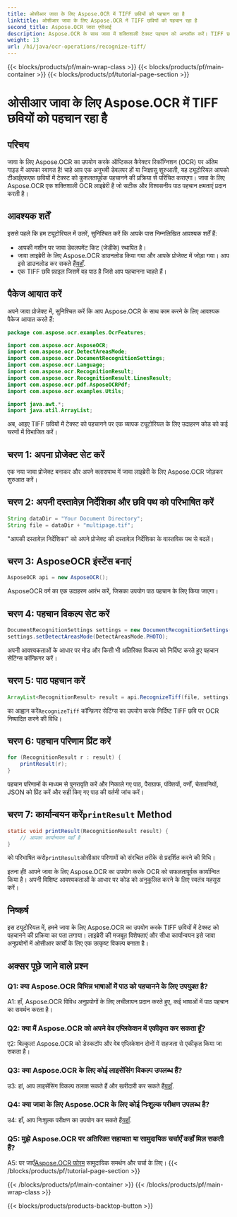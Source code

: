 ```yaml
---
title: ओसीआर जावा के लिए Aspose.OCR में TIFF छवियों को पहचान रहा है
linktitle: ओसीआर जावा के लिए Aspose.OCR में TIFF छवियों को पहचान रहा है
second_title: Aspose.OCR जावा एपीआई
description: Aspose.OCR के साथ जावा में शक्तिशाली टेक्स्ट पहचान को अनलॉक करें। TIFF छवियों में टेक्स्ट को आसानी से पहचानें। सहज ओसीआर अनुभव के लिए अभी डाउनलोड करें।
weight: 13
url: /hi/java/ocr-operations/recognize-tiff/
---
```


{{< blocks/products/pf/main-wrap-class >}}
{{< blocks/products/pf/main-container >}}
{{< blocks/products/pf/tutorial-page-section >}}

# ओसीआर जावा के लिए Aspose.OCR में TIFF छवियों को पहचान रहा है

## परिचय

जावा के लिए Aspose.OCR का उपयोग करके ऑप्टिकल कैरेक्टर रिकॉग्निशन (OCR) पर अंतिम गाइड में आपका स्वागत है! चाहे आप एक अनुभवी डेवलपर हों या जिज्ञासु शुरुआती, यह ट्यूटोरियल आपको टीआईएफएफ छवियों में टेक्स्ट को कुशलतापूर्वक पहचानने की प्रक्रिया से परिचित कराएगा। जावा के लिए Aspose.OCR एक शक्तिशाली OCR लाइब्रेरी है जो सटीक और विश्वसनीय पाठ पहचान क्षमताएं प्रदान करती है।

## आवश्यक शर्तें

इससे पहले कि हम ट्यूटोरियल में उतरें, सुनिश्चित करें कि आपके पास निम्नलिखित आवश्यक शर्तें हैं:

- आपकी मशीन पर जावा डेवलपमेंट किट (जेडीके) स्थापित है।
-  जावा लाइब्रेरी के लिए Aspose.OCR डाउनलोड किया गया और आपके प्रोजेक्ट में जोड़ा गया। आप इसे डाउनलोड कर सकते हैं[यहाँ](https://releases.aspose.com/ocr/java/).
- एक TIFF छवि फ़ाइल जिसमें वह पाठ है जिसे आप पहचानना चाहते हैं।

## पैकेज आयात करें

अपने जावा प्रोजेक्ट में, सुनिश्चित करें कि आप Aspose.OCR के साथ काम करने के लिए आवश्यक पैकेज आयात करते हैं:

```java
package com.aspose.ocr.examples.OcrFeatures;

import com.aspose.ocr.AsposeOCR;
import com.aspose.ocr.DetectAreasMode;
import com.aspose.ocr.DocumentRecognitionSettings;
import com.aspose.ocr.Language;
import com.aspose.ocr.RecognitionResult;
import com.aspose.ocr.RecognitionResult.LinesResult;
import com.aspose.ocr.pdf.AsposeOCRPdf;
import com.aspose.ocr.examples.Utils;

import java.awt.*;
import java.util.ArrayList;
```

अब, आइए TIFF छवियों में टेक्स्ट को पहचानने पर एक व्यापक ट्यूटोरियल के लिए उदाहरण कोड को कई चरणों में विभाजित करें।

## चरण 1: अपना प्रोजेक्ट सेट करें

एक नया जावा प्रोजेक्ट बनाकर और अपने क्लासपाथ में जावा लाइब्रेरी के लिए Aspose.OCR जोड़कर शुरुआत करें।

## चरण 2: अपनी दस्तावेज़ निर्देशिका और छवि पथ को परिभाषित करें

```java
String dataDir = "Your Document Directory";
String file = dataDir + "multipage.tif";
```

"आपकी दस्तावेज़ निर्देशिका" को अपने प्रोजेक्ट की दस्तावेज़ निर्देशिका के वास्तविक पथ से बदलें।

## चरण 3: AsposeOCR इंस्टेंस बनाएं

```java
AsposeOCR api = new AsposeOCR();
```

AsposeOCR वर्ग का एक उदाहरण आरंभ करें, जिसका उपयोग पाठ पहचान के लिए किया जाएगा।

## चरण 4: पहचान विकल्प सेट करें

```java
DocumentRecognitionSettings settings = new DocumentRecognitionSettings(2);
settings.setDetectAreasMode(DetectAreasMode.PHOTO);
```

अपनी आवश्यकताओं के आधार पर मोड और किसी भी अतिरिक्त विकल्प को निर्दिष्ट करते हुए पहचान सेटिंग्स कॉन्फ़िगर करें।

## चरण 5: पाठ पहचान करें

```java
ArrayList<RecognitionResult> result = api.RecognizeTiff(file, settings);
```

 का आह्वान करें`RecognizeTiff` कॉन्फ़िगर सेटिंग्स का उपयोग करके निर्दिष्ट TIFF छवि पर OCR निष्पादित करने की विधि।

## चरण 6: पहचान परिणाम प्रिंट करें

```java
for (RecognitionResult r : result) {
    printResult(r);
}
```

पहचान परिणामों के माध्यम से पुनरावृति करें और निकाले गए पाठ, पैराग्राफ, पंक्तियों, वर्णों, चेतावनियों, JSON को प्रिंट करें और सही किए गए पाठ की वर्तनी जांच करें।

##  चरण 7: कार्यान्वयन करें`printResult` Method

```java
static void printResult(RecognitionResult result) {
    // आपका कार्यान्वयन यहाँ है
}
```

 को परिभाषित करो`printResult`ओसीआर परिणामों को संरचित तरीके से प्रदर्शित करने की विधि।

इतना ही! आपने जावा के लिए Aspose.OCR का उपयोग करके OCR को सफलतापूर्वक कार्यान्वित किया है। अपनी विशिष्ट आवश्यकताओं के आधार पर कोड को अनुकूलित करने के लिए स्वतंत्र महसूस करें।

## निष्कर्ष

इस ट्यूटोरियल में, हमने जावा के लिए Aspose.OCR का उपयोग करके TIFF छवियों में टेक्स्ट को पहचानने की प्रक्रिया का पता लगाया। लाइब्रेरी की मजबूत विशेषताएं और सीधा कार्यान्वयन इसे जावा अनुप्रयोगों में ओसीआर कार्यों के लिए एक उत्कृष्ट विकल्प बनाता है।

## अक्सर पूछे जाने वाले प्रश्न

### Q1: क्या Aspose.OCR विभिन्न भाषाओं में पाठ को पहचानने के लिए उपयुक्त है?

A1: हाँ, Aspose.OCR विविध अनुप्रयोगों के लिए लचीलापन प्रदान करते हुए, कई भाषाओं में पाठ पहचान का समर्थन करता है।

### Q2: क्या मैं Aspose.OCR को अपने वेब एप्लिकेशन में एकीकृत कर सकता हूँ?

ए2: बिल्कुल! Aspose.OCR को डेस्कटॉप और वेब एप्लिकेशन दोनों में सहजता से एकीकृत किया जा सकता है।

### Q3: क्या Aspose.OCR के लिए कोई लाइसेंसिंग विकल्प उपलब्ध हैं?

 उ3: हां, आप लाइसेंसिंग विकल्प तलाश सकते हैं और खरीदारी कर सकते हैं[यहाँ](https://purchase.aspose.com/buy).

### Q4: क्या जावा के लिए Aspose.OCR के लिए कोई निःशुल्क परीक्षण उपलब्ध है?

उ4: हाँ, आप निःशुल्क परीक्षण का उपयोग कर सकते हैं[यहाँ](https://releases.aspose.com/).

### Q5: मुझे Aspose.OCR पर अतिरिक्त सहायता या सामुदायिक चर्चाएँ कहाँ मिल सकती हैं?

 A5: पर जाएँ[Aspose.OCR फोरम](https://forum.aspose.com/c/ocr/16) सामुदायिक समर्थन और चर्चा के लिए।
{{< /blocks/products/pf/tutorial-page-section >}}

{{< /blocks/products/pf/main-container >}}
{{< /blocks/products/pf/main-wrap-class >}}

{{< blocks/products/products-backtop-button >}}
